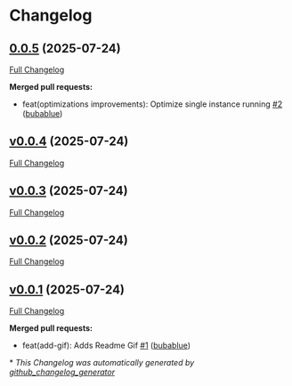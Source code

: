 # Changelog

## [0.0.5](https://github.com/bubablue/system-performance-extension/tree/0.0.5) (2025-07-24)

[Full Changelog](https://github.com/bubablue/system-performance-extension/compare/v0.0.4...0.0.5)

**Merged pull requests:**

- feat\(optimizations improvements\): Optimize single instance running [\#2](https://github.com/bubablue/system-performance-extension/pull/2) ([bubablue](https://github.com/bubablue))

## [v0.0.4](https://github.com/bubablue/system-performance-extension/tree/v0.0.4) (2025-07-24)

[Full Changelog](https://github.com/bubablue/system-performance-extension/compare/v0.0.3...v0.0.4)

## [v0.0.3](https://github.com/bubablue/system-performance-extension/tree/v0.0.3) (2025-07-24)

[Full Changelog](https://github.com/bubablue/system-performance-extension/compare/v0.0.2...v0.0.3)

## [v0.0.2](https://github.com/bubablue/system-performance-extension/tree/v0.0.2) (2025-07-24)

[Full Changelog](https://github.com/bubablue/system-performance-extension/compare/v0.0.1...v0.0.2)

## [v0.0.1](https://github.com/bubablue/system-performance-extension/tree/v0.0.1) (2025-07-24)

[Full Changelog](https://github.com/bubablue/system-performance-extension/compare/ce45cf8ed73af9379a1fc253499bdf5901b2fd93...v0.0.1)

**Merged pull requests:**

- feat\(add-gif\): Adds Readme Gif [\#1](https://github.com/bubablue/system-performance-extension/pull/1) ([bubablue](https://github.com/bubablue))



\* *This Changelog was automatically generated by [github_changelog_generator](https://github.com/github-changelog-generator/github-changelog-generator)*
